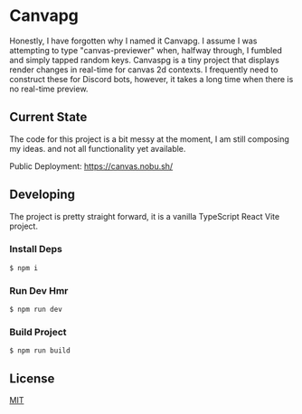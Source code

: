 # Canvapg
Honestly, I have forgotten why I named it Canvapg. I assume I was attempting to
type "canvas-previewer" when, halfway through, I fumbled and simply tapped
random keys. Canvaspg is a tiny project that displays render changes in real-time
for canvas 2d contexts. I frequently need to construct these for Discord bots,
however, it takes a long time when there is no real-time preview.

## Current State
The code for this project is a bit messy at the moment, I am still composing my ideas.
and not all functionality yet available.

Public Deployment: https://canvas.nobu.sh/

## Developing
The project is pretty straight forward, it is a vanilla TypeScript React Vite project.

### Install Deps
    $ npm i

### Run Dev Hmr
    $ npm run dev

### Build Project
    $ npm run build

## License
[MIT](https://choosealicense.com/licenses/mit/)
